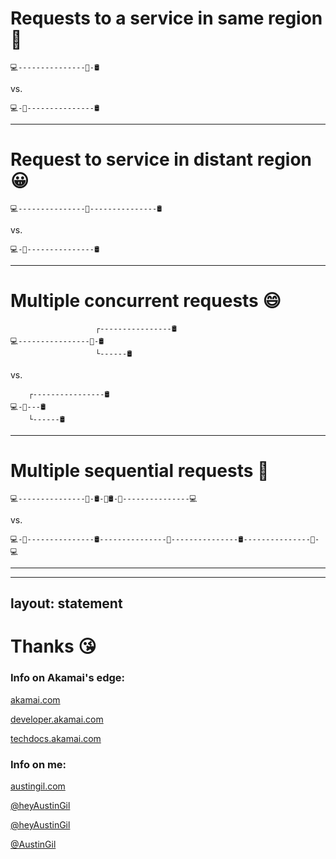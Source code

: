 
# Requests to a service in same region 🙂

<v-clicks>

<div class="p-4 rounded-md bg-gray-800">

```
💻---------------📡-🛢
```

</div>

vs.

<div class="p-4 rounded-md bg-gray-800">

```
💻-📡---------------🛢
```

</div>

</v-clicks>

---

# Request to service in distant region 😀

<v-clicks>

<div class="p-4 rounded-md bg-gray-800">

```
💻---------------📡---------------🛢
```
</div>

vs.

<div class="p-4 rounded-md bg-gray-800">

```
💻-📡---------------🛢
```

</div>

</v-clicks>

---

<h1>Multiple <b class="text-5xl">concurrent</b> requests 😄</h1>

<v-clicks>

<div class="p-4 rounded-md bg-gray-800">

```
                   ┌----------------🛢
💻----------------📡-🛢
                   └------🛢
```

</div>

vs.

<div class="p-4 rounded-md bg-gray-800">

```
    ┌----------------🛢
💻-📡---🛢
    └------🛢
```

</div>

</v-clicks>

---

<h1>Multiple <b class="text-5xl">sequential</b> requests 😬</h1>

<v-clicks>

<div class="p-4 rounded-md bg-gray-800">

```
💻---------------📡-🛢-📡🛢-📡---------------💻
```

</div>

vs.

<div class="p-4 rounded-md bg-gray-800">

```
💻-📡---------------🛢---------------📡---------------🛢---------------📡-💻
```

</div>

</v-clicks>

---

---
layout: statement
---

# Thanks 😘

<div class="grid grid-cols-2 mt-16">
<div>

### Info on Akamai's edge:

[akamai.com](https://www.akamai.com/products/serverless-computing-edgeworkers)

[developer.akamai.com](https://developer.akamai.com/akamai-edgeworkers-overview)

[techdocs.akamai.com](https://techdocs.akamai.com/edgeworkers/docs/welcome-to-edgeworkers)

</div>
<div>

### Info on me:

<pepicons-internet/> [austingil.com](https://austingil.com)

<logos-twitter/> [@heyAustinGil](https://twitter.com/heyAustinGil)

<logos-twitch/> [@heyAustinGil](https://twitch.tv/heyAustinGil)

<bi-github/> [@AustinGil](https://github.com/AustinGil)

</div>
</div>
